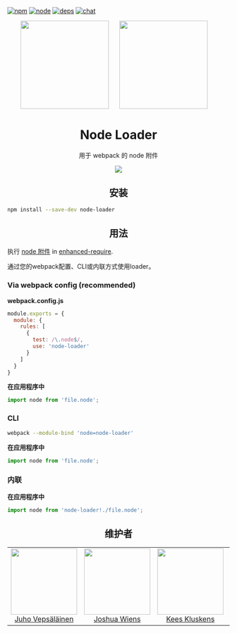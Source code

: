 [![npm][npm]][npm-url]
[![node][node]][node-url]
[![deps][deps]][deps-url]
[![chat][chat]][chat-url]

<div align="center">
  <img width="200" height="200"
    src="https://cdn.worldvectorlogo.com/logos/nodejs-icon.svg">
  <a href="https://github.com/webpack/webpack">
    <img width="200" height="200" hspace="20"
      src="https://webpack.js.org/assets/icon-square-big.svg">
  </a>
  <h1>Node Loader</h1>
  <p>用于 webpack 的 node 附件</p>
   <a href="https://github.com/webpack-contrib/node-loader"><img src="https://img.shields.io/badge/Github-查看更多-brightgreen.svg"></a>
</div>

<h2 align="center">安装</h2>

```bash
npm install --save-dev node-loader
```

<h2 align="center">用法</h2>

执行 [node 附件](https://nodejs.org/dist/latest/docs/api/addons.html) in [enhanced-require](https://github.com/webpack/enhanced-require).

通过您的webpack配置、CLI或内联方式使用loader。

### Via webpack config (recommended)

**webpack.config.js**
```js
module.exports = {
  module: {
    rules: [
      {
        test: /\.node$/,
        use: 'node-loader'
      }
    ]
  }
}
```

**在应用程序中**
```js
import node from 'file.node';
```

### CLI

```bash
webpack --module-bind 'node=node-loader'
```

**在应用程序中**
```js
import node from 'file.node';
```

### 内联


**在应用程序中**
```js
import node from 'node-loader!./file.node';
```

<h2 align="center">维护者</h2>

<table>
  <tbody>
    <tr>
      <td align="center">
        <img width="150" height="150"
        src="https://avatars3.githubusercontent.com/u/166921?v=3&s=150">
        </br>
        <a href="https://github.com/bebraw">Juho Vepsäläinen</a>
      </td>
      <td align="center">
        <img width="150" height="150"
        src="https://avatars2.githubusercontent.com/u/8420490?v=3&s=150">
        </br>
        <a href="https://github.com/d3viant0ne">Joshua Wiens</a>
      </td>
      <td align="center">
        <img width="150" height="150"
        src="https://avatars3.githubusercontent.com/u/533616?v=3&s=150">
        </br>
        <a href="https://github.com/SpaceK33z">Kees Kluskens</a>
      </td>
      <td align="center">
        <img width="150" height="150"
        src="https://avatars3.githubusercontent.com/u/3408176?v=3&s=150">
        </br>
        <a href="https://github.com/TheLarkInn">Sean Larkin</a>
      </td>
    </tr>
  <tbody>
</table>


[npm]: https://img.shields.io/npm/v/node-loader.svg
[npm-url]: https://npmjs.com/package/node-loader

[node]: https://img.shields.io/node/v/node-loader.svg
[node-url]: https://nodejs.org

[deps]: https://david-dm.org/webpack/node-loader.svg
[deps-url]: https://david-dm.org/webpack/node-loader

[chat]: https://badges.gitter.im/webpack/webpack.svg
[chat-url]: https://gitter.im/webpack/webpack
